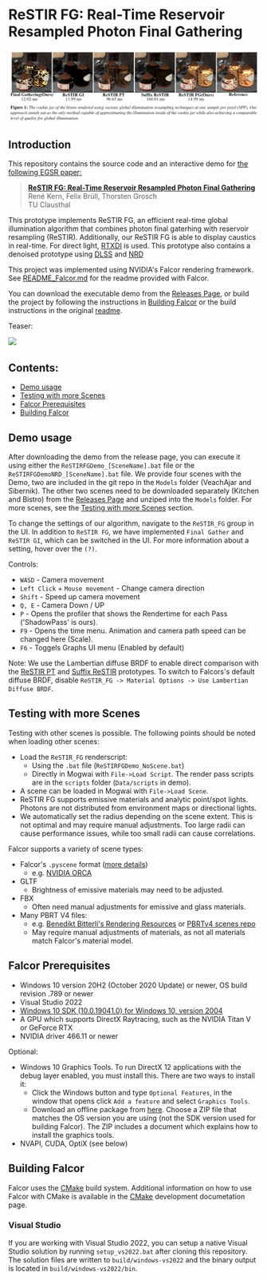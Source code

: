 # ReSTIR FG: Real-Time Reservoir Resampled Photon Final Gathering

![](docs/images/teaserReSTIRFG.png)

## Introduction
This repository contains the source code and an interactive demo for [the following EGSR paper:](https://diglib.eg.org/items/df98f89d-a0ca-4800-9bc4-74528feaf872)

> **[ReSTIR FG: Real-Time Reservoir Resampled Photon Final Gathering](https://diglib.eg.org/items/df98f89d-a0ca-4800-9bc4-74528feaf872)** <br>
> René Kern, Felix Brüll, Thorsten Grosch <br>
> TU Clausthal

This prototype implements ReSTIR FG, an efficient real-time global illumination algorithm that combines photon final gaterhing with reservoir resampling (ReSTIR). Additionally, our ReSTIR FG is able to display caustics in real-time. For direct light, [RTXDI](https://github.com/NVIDIAGameWorks/RTXDI) is used. This prototype also contains a denoised prototype using [DLSS](https://github.com/NVIDIA/DLSS) and [NRD](https://github.com/NVIDIAGameWorks/RayTracingDenoiser)

This project was implemented using NVIDIA's Falcor rendering framework. See [README_Falcor.md](README_Falcor.md) for the readme provided with Falcor.

You can download the executable demo from the [Releases Page](https://github.com/TU-Clausthal-Rendering/ReSTIR-FG/releases/latest), or build the project by following the instructions in [Building Falcor](#building-falcor) or the build instructions in the original [readme](README_Falcor.md).

Teaser:

[<img src="http://i.ytimg.com/vi/7esNRZSQxQA/maxresdefault.jpg" width="700">](https://youtu.be/7esNRZSQxQA)

## Contents:

* [Demo usage](#demo-usage)
* [Testing with more Scenes](#testing-with-more-scenes)
* [Falcor Prerequisites](#falcor-prerequisites)
* [Building Falcor](#building-falcor)

## Demo usage
After downloading the demo from the release page, you can execute it using either the `ReSTIRFGDemo_[SceneName].bat` file or the `ReSTIRFGDemoNRD_[SceneName].bat` file. We provide four scenes with the Demo, two are included in the git repo in the `Models` folder (VeachAjar and Sibernik). The other two scenes need to be downloaded separately (Kitchen and Bistro) from the [Releases Page](https://github.com/TU-Clausthal-Rendering/ReSTIR-FG/releases/latest) and unziped into the `Models` folder. For more scenes, see the [Testing with more Scenes](#testing-with-more-scenes) section.

To change the settings of our algorithm, navigate to the `ReSTIR_FG` group in the UI. In addition to `ReSTIR FG`, we have implemented `Final Gather` and `ReSTIR GI`, which can be switched in the UI. For more information about a setting, hover over the `(?)`.

Controls:
- `WASD` - Camera movement
- `Left Click` + `Mouse movement` - Change camera direction
- `Shift` - Speed up camera movement
- `Q, E` - Camera Down / UP
- `P` - Opens the profiler that shows the Rendertime for each Pass ('ShadowPass' is ours).
- `F9` - Opens the time menu. Animation and camera path speed can be changed here (Scale).
- `F6` - Toggels Graphs UI menu (Enabled by default)

Note: We use the Lambertian diffuse BRDF to enable direct comparison with the [ReSTIR PT](https://github.com/DQLin/ReSTIR_PT) and [Suffix ReSTIR](https://github.com/NVlabs/conditional-restir-prototype) prototypes. To switch to Falcors's default diffuse BRDF, disable `ReSTIR_FG -> Material Options -> Use Lambertian Diffuse BRDF`.

## Testing with more Scenes
Testing with other scenes is possible. The following points should be noted when loading other scenes:
- Load the `ReSTIR_FG` renderscript:
    - Using the `.bat` file (`ReSTIRFGDemo_NoScene.bat`)
    - Directly in Mogwai with `File->Load Script`. The render pass scripts are in the `scripts` folder (`Data/scripts` in demo).
- A scene can be loaded in Mogwai with `File->Load Scene`.
- ReSTIR FG supports emissive materials and analytic point/spot lights. Photons are not distributed from environment maps or directional lights.
- We automatically set the radius depending on the scene extent. This is not optimal and may require manual adjustments. Too large radii can cause performance issues, while too small radii can cause correlations.

Falcor supports a variety of scene types:
- Falcor's `.pyscene` format ([more details](docs/usage/scene-formats.md))
    - e.g. [NVIDIA ORCA](https://developer.nvidia.com/orca)
- GLTF
    - Brightness of emissive materials may need to be adjusted.
- FBX
    - Often need manual adjustments for emissive and glass materials.
- Many PBRT V4 files:
    - e.g. [Benedikt Bitterli's Rendering Resources](https://benedikt-bitterli.me/resources/) or [PBRTv4 scenes repo](https://github.com/mmp/pbrt-v4-scenes)
    - May require manual adjustments of materials, as not all materials match Falcor's material model.

## Falcor Prerequisites
- Windows 10 version 20H2 (October 2020 Update) or newer, OS build revision .789 or newer
- Visual Studio 2022
- [Windows 10 SDK (10.0.19041.0) for Windows 10, version 2004](https://developer.microsoft.com/en-us/windows/downloads/windows-10-sdk/)
- A GPU which supports DirectX Raytracing, such as the NVIDIA Titan V or GeForce RTX
- NVIDIA driver 466.11 or newer

Optional:
- Windows 10 Graphics Tools. To run DirectX 12 applications with the debug layer enabled, you must install this. There are two ways to install it:
    - Click the Windows button and type `Optional Features`, in the window that opens click `Add a feature` and select `Graphics Tools`.
    - Download an offline package from [here](https://docs.microsoft.com/en-us/windows-hardware/test/hlk/windows-hardware-lab-kit#supplemental-content-for-graphics-media-and-mean-time-between-failures-mtbf-tests). Choose a ZIP file that matches the OS version you are using (not the SDK version used for building Falcor). The ZIP includes a document which explains how to install the graphics tools.
- NVAPI, CUDA, OptiX (see below)

## Building Falcor
Falcor uses the [CMake](https://cmake.org) build system. Additional information on how to use Falcor with CMake is available in the [CMake](docs/development/cmake.md) development documetation page.

### Visual Studio
If you are working with Visual Studio 2022, you can setup a native Visual Studio solution by running `setup_vs2022.bat` after cloning this repository. The solution files are written to `build/windows-vs2022` and the binary output is located in `build/windows-vs2022/bin`.